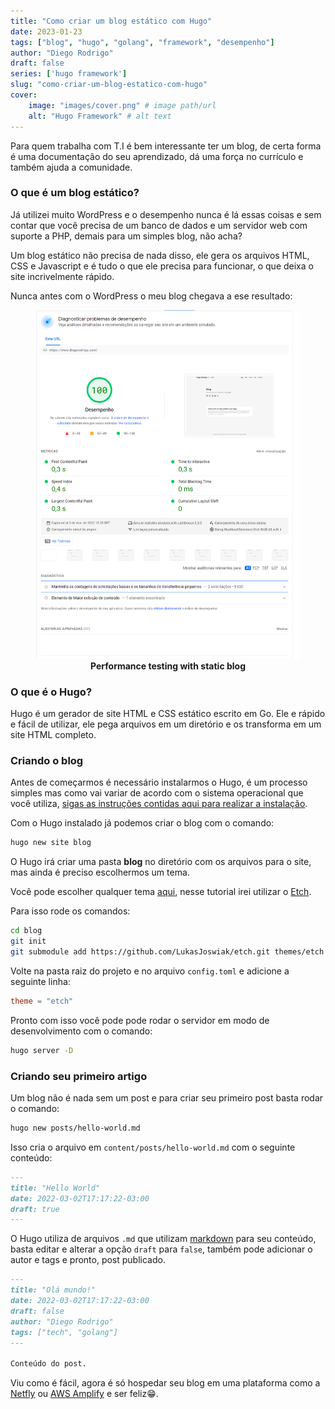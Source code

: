 ```yaml
---
title: "Como criar um blog estático com Hugo"
date: 2023-01-23
tags: ["blog", "hugo", "golang", "framework", "desempenho"]
author: "Diego Rodrigo"
draft: false
series: ['hugo framework']
slug: "como-criar-um-blog-estatico-com-hugo"
cover:
    image: "images/cover.png" # image path/url
    alt: "Hugo Framework" # alt text
---
```


Para quem trabalha com T.I é bem interessante ter um blog, de certa forma é uma documentação do seu aprendizado, dá uma força no currículo e também ajuda a comunidade.

### O que é um blog estático?

Já utilizei muito WordPress e o desempenho nunca é lá essas coisas e sem contar que você precisa de um banco de dados e um servidor web com suporte a PHP, demais para um simples blog, não acha?

Um blog estático não precisa de nada disso, ele gera os arquivos HTML, CSS e Javascript e é tudo o que ele precisa para funcionar, o que deixa o site incrivelmente rápido.

Nunca antes com o WordPress o meu blog chegava a ese resultado:

<figure>
<img src="images/pagespeed.png" alt="Pagespeed" style="width:100 %" />
<figcaption align="center"><b>Performance testing with static blog</b></figcaption>
</figure>

### O que é o Hugo?

Hugo é um gerador de site HTML e CSS estático escrito em Go. Ele e rápido e fácil de utilizar, ele pega arquivos em um diretório e os transforma em um site HTML completo.

### Criando o blog

Antes de começarmos é necessário instalarmos o Hugo, é um processo simples mas como vai variar de acordo com o sistema operacional que você utiliza,
<a href="https://gohugo.io/getting-started/installing" target="_blank">sigas as instruções contidas aqui para realizar a instalação</a>.

Com o Hugo instalado já podemos criar o blog com o comando:

```bash
hugo new site blog
```

O Hugo irá criar uma pasta **blog** no diretório com os arquivos para o site, mas ainda é preciso escolhermos um tema.

Você pode escolher qualquer tema <a href="https://themes.gohugo.io/" target="_blank">aqui</a>, nesse tutorial irei utilizar o <a href="https://themes.gohugo.io/themes/etch/" target="_blank">Etch</a>.

Para isso rode os comandos:

```bash
cd blog
git init
git submodule add https://github.com/LukasJoswiak/etch.git themes/etch
```

Volte na pasta raiz do projeto e no arquivo `config.toml` e adicione a seguinte linha:

```toml
theme = "etch"
```

Pronto com isso você pode pode rodar o servidor em modo de desenvolvimento com o comando:

```bash
hugo server -D
```

### Criando seu primeiro artigo

Um blog não é nada sem um post e para criar seu primeiro post basta rodar o comando:

```bash
hugo new posts/hello-world.md
```

Isso cria o arquivo em `content/posts/hello-world.md` com o seguinte conteúdo:

```md
---
title: "Hello World"
date: 2022-03-02T17:17:22-03:00
draft: true
---
```

O Hugo utiliza de arquivos `.md` que utilizam <a href="https://www.markdownguide.org/getting-started/" target="_blank">markdown</a> para seu conteúdo, basta editar e alterar a opção `draft` para `false`, também pode adicionar o autor e tags e pronto, post publicado.

```md
---
title: "Olá mundo!"
date: 2022-03-02T17:17:22-03:00
draft: false
author: "Diego Rodrigo"
tags: ["tech", "golang"]
---

Conteúdo do post.
```

Viu como é fácil, agora é só hospedar seu blog em uma plataforma como a <a href="https://www.netlify.com/" target="_blank">Netfly</a> ou <a href="https://aws.amazon.com/pt/amplify/" target="_blank">AWS Amplify</a> e ser feliz😁.
